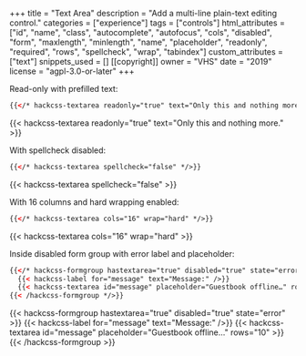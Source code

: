 +++
title = "Text Area"
description = "Add a multi-line plain-text editing control."
categories = ["experience"]
tags = ["controls"]
html_attributes = ["id", "name", "class", "autocomplete", "autofocus", "cols", "disabled", "form", "maxlength", "minlength", "name", "placeholder", "readonly", "required", "rows", "spellcheck", "wrap", "tabindex"]
custom_attributes = ["text"]
snippets_used = []
[[copyright]]
  owner = "VHS"
  date = "2019"
  license = "agpl-3.0-or-later"
+++

Read-only with prefilled text:

```html
{{</* hackcss-textarea readonly="true" text="Only this and nothing more." */>}}
```

{{< hackcss-textarea readonly="true" text="Only this and nothing more." >}}

With spellcheck disabled:

```html
{{</* hackcss-textarea spellcheck="false" */>}}
```

{{< hackcss-textarea spellcheck="false" >}}

With 16 columns and hard wrapping enabled:

```html
{{</* hackcss-textarea cols="16" wrap="hard" */>}}
```

{{< hackcss-textarea cols="16" wrap="hard" >}}

Inside disabled form group with error label and placeholder:

```html
{{</* hackcss-formgroup hastextarea="true" disabled="true" state="error" >}}
  {{< hackcss-label for="message" text="Message:" />}}
  {{< hackcss-textarea id="message" placeholder="Guestbook offline…" rows="10" >}}
{{< /hackcss-formgroup */>}}
```

{{< hackcss-formgroup hastextarea="true" disabled="true" state="error" >}}
  {{< hackcss-label for="message" text="Message:" />}}
  {{< hackcss-textarea id="message" placeholder="Guestbook offline…" rows="10" >}}
{{< /hackcss-formgroup >}}
